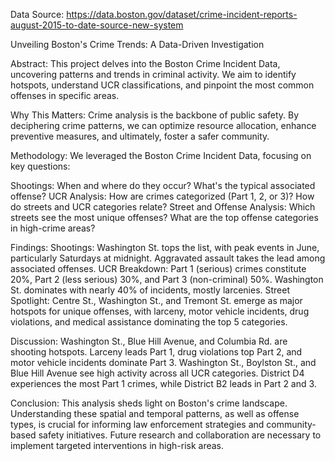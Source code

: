 Data Source: https://data.boston.gov/dataset/crime-incident-reports-august-2015-to-date-source-new-system

Unveiling Boston's Crime Trends: A Data-Driven Investigation

Abstract: This project delves into the Boston Crime Incident Data, uncovering patterns and trends in criminal activity. We aim to identify hotspots, understand UCR classifications, and pinpoint the most common offenses in specific areas.

Why This Matters: Crime analysis is the backbone of public safety. By deciphering crime patterns, we can optimize resource allocation, enhance preventive measures, and ultimately, foster a safer community.

Methodology: We leveraged the Boston Crime Incident Data, focusing on key questions:

Shootings: When and where do they occur? What's the typical associated offense?
UCR Analysis: How are crimes categorized (Part 1, 2, or 3)? How do streets and UCR categories relate?
Street and Offense Analysis: Which streets see the most unique offenses? What are the top offense categories in high-crime areas?

Findings:
Shootings: Washington St. tops the list, with peak events in June, particularly Saturdays at midnight. Aggravated assault takes the lead among associated offenses.
UCR Breakdown: Part 1 (serious) crimes constitute 20%, Part 2 (less serious) 30%, and Part 3 (non-criminal) 50%. Washington St. dominates with nearly 40% of incidents, mostly larcenies.
Street Spotlight: Centre St., Washington St., and Tremont St. emerge as major hotspots for unique offenses, with larceny, motor vehicle incidents, drug violations, and medical assistance dominating the top 5 categories.

Discussion:
Washington St., Blue Hill Avenue, and Columbia Rd. are shooting hotspots.
Larceny leads Part 1, drug violations top Part 2, and motor vehicle incidents dominate Part 3.
Washington St., Boylston St., and Blue Hill Avenue see high activity across all UCR categories.
District D4 experiences the most Part 1 crimes, while District B2 leads in Part 2 and 3.

Conclusion: This analysis sheds light on Boston's crime landscape. Understanding these spatial and temporal patterns, as well as offense types, is crucial for informing law enforcement strategies and community-based safety initiatives. Future research and collaboration are necessary to implement targeted interventions in high-risk areas.
